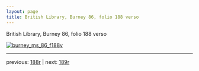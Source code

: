 ```yaml
---
layout: page
title: British Library, Burney 86, folio 188 verso
---
```


British Library, Burney 86, folio 188 verso

[![burney_ms_86_f188v](http://www.homermultitext.org/iipsrv?IIIF=/project/homer/pyramidal/deepzoom/bl/burney86imgs/v1/burney_ms_86_f188v.tif/full/800,/0/default.jpg)](http://www.homermultitext.org/ict2/?urn=urn:cite2:bl:burney86imgs.v1:burney_ms_86_f188v) 

---

previous:  [188r](../188r/) | next: [189r](../189r/)
